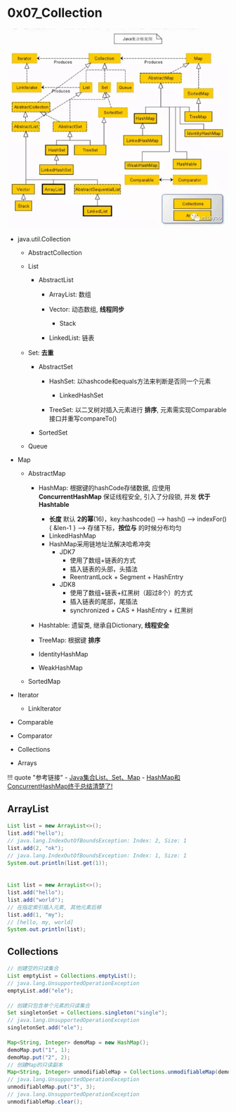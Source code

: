 # 0x07_Collection

![](assets/collection.jpg)

- java.util.Collection<E>
    - AbstractCollection
    - List
        - AbstractList
            - ArrayList: 数组
            - Vector: 动态数组, **线程同步**
                - Stack

            - LinkedList: 链表

    - Set: **去重**
        - AbstractSet
            - HashSet: 以hashcode和equals方法来判断是否同一个元素
                - LinkedHashSet

            - TreeSet: 以二叉树对插入元素进行 **排序**, 元素需实现Comparable接口并重写compareTo()

        - SortedSet

    - Queue

- Map
    - AbstractMap
        - HashMap: 根据键的hashCode存储数据, 应使用 **ConcurrentHashMap** 保证线程安全, 引入了分段锁, 并发 **优于Hashtable**
            - **长度** 默认 **2的幂**(16)，key:hashcode() --> hash() --> indexFor(){ &len-1 } --> 存储下标，**按位与** 的时候分布均匀
            - LinkedHashMap
            - HashMap采用链地址法解决哈希冲突
                - JDK7
                    - 使用了数组+链表的方式
                    - 插入链表的头部，头插法
                    - ReentrantLock + Segment + HashEntry
                - JDK8
                    - 使用了数组+链表+红黑树（超过8个）的方式
                    - 插入链表的尾部，尾插法
                    - synchronized + CAS + HashEntry + 红黑树

        - Hashtable: 遗留类, 继承自Dictionary, **线程安全**
        - TreeMap: 根据键 **排序**
        - IdentityHashMap
        - WeakHashMap

    - SortedMap

- Iterator
    - LinkIterator

- Comparable
- Comparator
- Collections
- Arrays


!!! quote "参考链接"
    - [Java集合List、Set、Map](https://mp.weixin.qq.com/s/he5d-RsifuqIN3dYc6yc9A)
    - [HashMap和ConcurrentHashMap终于总结清楚了!](https://mp.weixin.qq.com/s/AX9ZgiAtJ88rPmE3qzt1tA)


## ArrayList

```java
List list = new ArrayList<>();
list.add("hello");
// java.lang.IndexOutOfBoundsException: Index: 2, Size: 1
list.add(2, "ok");
// java.lang.IndexOutOfBoundsException: Index: 1, Size: 1
System.out.println(list.get(1));


List list = new ArrayList<>();
list.add("hello");
list.add("world");
// 在指定索引插入元素, 其他元素后移
list.add(1, "my");
// [hello, my, world]
System.out.println(list);
```

## Collections

```java
// 创建空的只读集合
List emptyList = Collections.emptyList();
// java.lang.UnsupportedOperationException
emptyList.add("ele");

// 创建只包含单个元素的只读集合
Set singletonSet = Collections.singleton("single");
// java.lang.UnsupportedOperationException
singletonSet.add("ele");

Map<String, Integer> demoMap = new HashMap();
demoMap.put("1", 1);
demoMap.put("2", 2);
// 创建Map的只读副本
Map<String, Integer> unmodifiableMap = Collections.unmodifiableMap(demoMap);
// java.lang.UnsupportedOperationException
unmodifiableMap.put("3", 3);
// java.lang.UnsupportedOperationException
unmodifiableMap.clear();
```
